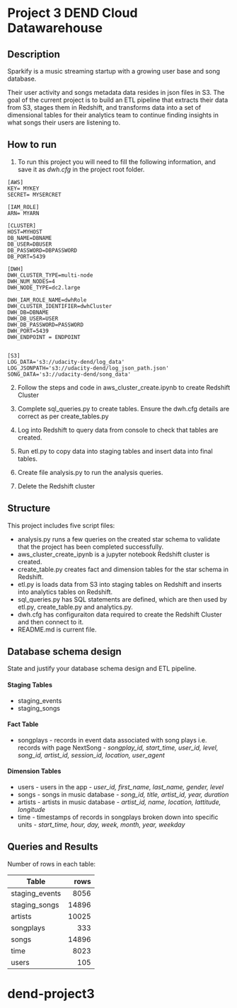 # Project 3 DEND Cloud Datawarehouse

## Description

Sparkify is a music streaming startup with a growing user base and song database.

Their user activity and songs metadata data resides in json files in S3. The goal of the current project is to build an ETL pipeline that extracts their data from S3, stages them in Redshift, and transforms data into a set of dimensional tables for their analytics team to continue finding insights in what songs their users are listening to. 

## How to run

1. To run this project you will need to fill the following information, and save it as *dwh.cfg* in the project root folder.

```
[AWS]
KEY= MYKEY
SECRET= MYSERCRET

[IAM_ROLE]
ARN= MYARN

[CLUSTER]
HOST=MYHOST
DB_NAME=DBNAME
DB_USER=DBUSER
DB_PASSWORD=DBPASSWORD
DB_PORT=5439

[DWH] 
DWH_CLUSTER_TYPE=multi-node
DWH_NUM_NODES=4
DWH_NODE_TYPE=dc2.large

DWH_IAM_ROLE_NAME=dwhRole
DWH_CLUSTER_IDENTIFIER=dwhCluster
DWH_DB=DBNAME
DWH_DB_USER=USER
DWH_DB_PASSWORD=PASSWORD
DWH_PORT=5439
DWH_ENDPOINT = ENDPOINT


[S3]
LOG_DATA='s3://udacity-dend/log_data'
LOG_JSONPATH='s3://udacity-dend/log_json_path.json'
SONG_DATA='s3://udacity-dend/song_data'
```


2. Follow the steps and code in aws_cluster_create.ipynb to create Redshift Cluster
 

3. Complete sql_queries.py to create tables.
Ensure the dwh.cfg details are correct as per create_tables.py

4. Log into Redshift to query data from console to check that tables are created.

5. Run etl.py to copy data into staging tables and insert data into final tables.

6. Create file analysis.py to run the analysis queries.

7. Delete the Redshift cluster

## Structure

This project includes five script files:

- analysis.py runs a few queries on the created star schema to validate that the project has been completed successfully.
- aws_cluster_create_ipynb is a jupyter notebook Redshift cluster is created.
- create_table.py creates fact and dimension tables for the star schema in Redshift.
- etl.py is loads data from S3 into staging tables on Redshift and inserts into analytics tables on Redshift.
- sql_queries.py has SQL statements are defined, which are then used by etl.py, create_table.py and analytics.py.
- dwh.cfg has configuraiton data required to create the Redshift Cluster and then connect to it.
- README.md is current file.

## Database schema design
State and justify your database schema design and ETL pipeline.

#### Staging Tables
- staging_events
- staging_songs

####  Fact Table
- songplays - records in event data associated with song plays i.e. records with page NextSong - 
*songplay_id, start_time, user_id, level, song_id, artist_id, session_id, location, user_agent*

#### Dimension Tables
- users - users in the app - 
*user_id, first_name, last_name, gender, level*
- songs - songs in music database - 
*song_id, title, artist_id, year, duration*
- artists - artists in music database - 
*artist_id, name, location, lattitude, longitude*
- time - timestamps of records in songplays broken down into specific units - 
*start_time, hour, day, week, month, year, weekday*


## Queries and Results

Number of rows in each table:

| Table            | rows  |
|---               | --:   |
| staging_events   | 8056  |
| staging_songs    | 14896 |
| artists          | 10025 |
| songplays        | 333   |
| songs            | 14896 |
| time             |  8023 |
| users            |  105  |

# dend-project3
